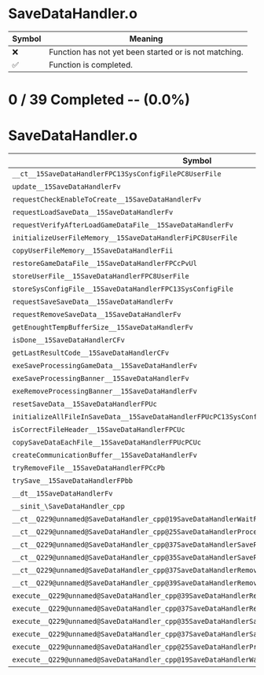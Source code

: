 # SaveDataHandler.o
| Symbol | Meaning 
| ------------- | ------------- 
| :x: | Function has not yet been started or is not matching. 
| :white_check_mark: | Function is completed. 


# 0 / 39 Completed -- (0.0%)
# SaveDataHandler.o
| Symbol | Decompiled? |
| ------------- | ------------- |
| `__ct__15SaveDataHandlerFPC13SysConfigFilePC8UserFile` | :x: |
| `update__15SaveDataHandlerFv` | :x: |
| `requestCheckEnableToCreate__15SaveDataHandlerFv` | :x: |
| `requestLoadSaveData__15SaveDataHandlerFv` | :x: |
| `requestVerifyAfterLoadGameDataFile__15SaveDataHandlerFv` | :x: |
| `initializeUserFileMemory__15SaveDataHandlerFiPC8UserFile` | :x: |
| `copyUserFileMemory__15SaveDataHandlerFii` | :x: |
| `restoreGameDataFile__15SaveDataHandlerFPCcPvUl` | :x: |
| `storeUserFile__15SaveDataHandlerFPC8UserFile` | :x: |
| `storeSysConfigFile__15SaveDataHandlerFPC13SysConfigFile` | :x: |
| `requestSaveSaveData__15SaveDataHandlerFv` | :x: |
| `requestRemoveSaveData__15SaveDataHandlerFv` | :x: |
| `getEnoughtTempBufferSize__15SaveDataHandlerFv` | :x: |
| `isDone__15SaveDataHandlerCFv` | :x: |
| `getLastResultCode__15SaveDataHandlerCFv` | :x: |
| `exeSaveProcessingGameData__15SaveDataHandlerFv` | :x: |
| `exeSaveProcessingBanner__15SaveDataHandlerFv` | :x: |
| `exeRemoveProcessingBanner__15SaveDataHandlerFv` | :x: |
| `resetSaveData__15SaveDataHandlerFPUc` | :x: |
| `initializeAllFileInSaveData__15SaveDataHandlerFPUcPC13SysConfigFilePC8UserFile` | :x: |
| `isCorrectFileHeader__15SaveDataHandlerFPCUc` | :x: |
| `copySaveDataEachFile__15SaveDataHandlerFPUcPCUc` | :x: |
| `createCommunicationBuffer__15SaveDataHandlerFv` | :x: |
| `tryRemoveFile__15SaveDataHandlerFPCcPb` | :x: |
| `trySave__15SaveDataHandlerFPbb` | :x: |
| `__dt__15SaveDataHandlerFv` | :x: |
| `__sinit_\SaveDataHandler_cpp` | :x: |
| `__ct__Q229@unnamed@SaveDataHandler_cpp@19SaveDataHandlerWaitFv` | :x: |
| `__ct__Q229@unnamed@SaveDataHandler_cpp@25SaveDataHandlerProcessingFv` | :x: |
| `__ct__Q229@unnamed@SaveDataHandler_cpp@37SaveDataHandlerSaveProcessingGameDataFv` | :x: |
| `__ct__Q229@unnamed@SaveDataHandler_cpp@35SaveDataHandlerSaveProcessingBannerFv` | :x: |
| `__ct__Q229@unnamed@SaveDataHandler_cpp@37SaveDataHandlerRemoveProcessingBannerFv` | :x: |
| `__ct__Q229@unnamed@SaveDataHandler_cpp@39SaveDataHandlerRemoveProcessingGameDataFv` | :x: |
| `execute__Q229@unnamed@SaveDataHandler_cpp@39SaveDataHandlerRemoveProcessingGameDataCFP5Spine` | :x: |
| `execute__Q229@unnamed@SaveDataHandler_cpp@37SaveDataHandlerRemoveProcessingBannerCFP5Spine` | :x: |
| `execute__Q229@unnamed@SaveDataHandler_cpp@35SaveDataHandlerSaveProcessingBannerCFP5Spine` | :x: |
| `execute__Q229@unnamed@SaveDataHandler_cpp@37SaveDataHandlerSaveProcessingGameDataCFP5Spine` | :x: |
| `execute__Q229@unnamed@SaveDataHandler_cpp@25SaveDataHandlerProcessingCFP5Spine` | :x: |
| `execute__Q229@unnamed@SaveDataHandler_cpp@19SaveDataHandlerWaitCFP5Spine` | :x: |
